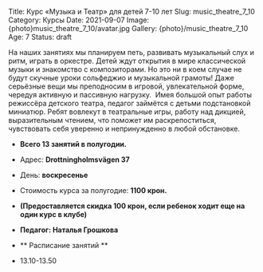 Title: Курс «Музыка и Театр» для детей 7-10 лет
Slug: music_theatre_7_10
Category: Курсы
Date: 2021-09-07
Image: {photo}music_theatre_7_10/avatar.jpg
Gallery: {photo}/music_theatre_7_10
Age: 7
Status: draft

На наших занятиях мы планируем петь, развивать музыкальный слух и ритм, играть в оркестре. Детей ждут открытия в мире классической музыки и знакомство с композиторами. Но это ни в коем случае не будут скучные уроки сольфеджио и музыкальной грамоты! Даже серьёзные вещи мы преподносим в игровой, увлекательной форме, чередуя активную и пассивную нагрузку. 
Имея большой опыт работы режиссёра детского театра, педагог займётся с детьми подстановкой миниатюр. Ребят вовлекут в театральные игры, работу над дикцией, выразительным чтением, что поможет им раскрепоститься, чувствовать себя уверенно и непринужденно в любой обстановке.

* **Всего 13 занятий в полугодии.**
* Адрес: **Drottningholmsvägen 37**
* День: **воскресенье**
* Стоимость курса за полугодие: **1100 крон.**

* **(Предоставляется скидка 100 крон, если ребенок ходит еще на один курс в клубе)**

* **Педагог: Наталья Грошкова**

* ** Расписание занятий **
* 13.10-13.50

